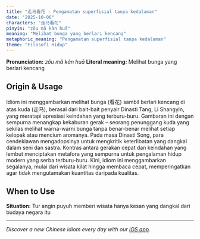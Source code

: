 ```yaml
---
title: "走马看花 - Pengamatan superfisial tanpa kedalaman"
date: "2025-10-06"
characters: "走马看花"
pinyin: "zǒu mǎ kàn huā"
meaning: "Melihat bunga yang berlari kencang"
metaphoric_meaning: "Pengamatan superfisial tanpa kedalaman"
theme: "Filosofi Hidup"
---
```


**Pronunciation:** *zǒu mǎ kàn huā*
**Literal meaning:** Melihat bunga yang berlari kencang

## Origin & Usage

Idiom ini menggambarkan melihat bunga (看花) sambil berlari kencang di atas kuda (走马), berasal dari bait-bait penyair Dinasti Tang, Li Shangyin, yang meratapi apresiasi keindahan yang terburu-buru. Gambaran ini dengan sempurna menangkap kekaburan gerak – seorang penunggang kuda yang sekilas melihat warna-warni bunga tanpa benar-benar melihat setiap kelopak atau mencium aromanya. Pada masa Dinasti Song, para cendekiawan mengadopsinya untuk mengkritik keterlibatan yang dangkal dalam seni dan sastra. Kontras antara gerakan cepat dan keindahan yang lembut menciptakan metafora yang sempurna untuk pengalaman hidup modern yang serba terburu-buru. Kini, idiom ini menggambarkan segalanya, mulai dari wisata kilat hingga membaca cepat, memperingatkan agar tidak mengutamakan kuantitas daripada kualitas.

## When to Use

**Situation:** Tur angin puyuh memberi wisata hanya kesan yang dangkal dari budaya negara itu

---

*Discover a new Chinese idiom every day with our [iOS app](https://apps.apple.com/us/app/daily-chinese-idioms/id6740611324).*
